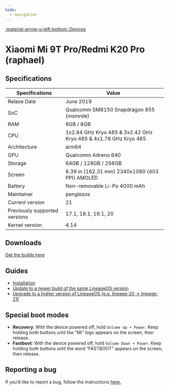 ```yaml
---
hide:
  - navigation
---
```

[:material-arrow-u-left-bottom: Devices](../../devices.md)

# Xiaomi Mi 9T Pro/Redmi K20 Pro (raphael)

## Specifications

| Specifications    | Value                              |
| ----------------- | ---------------------------------- |
| Relase Date       | June 2019 |
| SoC               | Qualcomm SM8150 Snapdragon 855 (msmnile) |
| RAM               | 6GB / 8GB |
| CPU               | 1x2.84 GHz Kryo 485 & 3x2.42 GHz Kryo 485 & 4x1.78 GHz Kryo 485 |
| Architecture      | arm64 |
| GPU               | Qualcomm Adreno 640 |
| Storage           | 64GB / 128GB / 256GB |
| Screen            | 6.39 in (162.31 mm) 2340x1080 (403 PPI) AMOLED |
| Battery           | Non-removable Li-Po 4000 mAh |
| Maintainer        | penglezos |
| Current version   | 21 |
| Previously supported versions | 17.1, 18.1, 19.1, 20 |
| Kernel version    | 4.14 |

## Downloads

[Get the builds here](https://github.com/penglezos/device_xiaomi_raphael/releases)

## Guides

* [Installation](../raphael/install.md)
* [Update to a newer build of the same LineageOS version](../raphael/update.md)
* [Upgrade to a higher version of LineageOS (e.g. lineage-20 -> lineage-21)](../raphael/upgrade.md)

## Special boot modes

* **Recovery**: With the device powered off, hold `Volume Up + Power`. Keep holding both buttons until the “MI” logo appears on the screen, then release.
* **Fastboot**: With the device powered off, hold `Volume Down + Power`. Keep holding both buttons until the word “FASTBOOT” appears on the screen, then release.

## Reporting a bug

If you’d like to report a bug, follow the instructions [here.](../../bugreport.md)